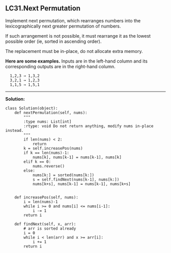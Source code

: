 ## LC31.Next Permutation

Implement next permutation, which rearranges numbers into the lexicographically next greater permutation of numbers.

If such arrangement is not possible, it must rearrange it as the lowest possible order (ie, sorted in ascending order).

The replacement must be in-place, do not allocate extra memory.

**Here are some examples.** Inputs are in the left-hand column and its corresponding outputs are in the right-hand column.

      1,2,3 → 1,3,2
      3,2,1 → 1,2,3
      1,1,5 → 1,5,1
---
**Solution:**


    class Solution(object):
        def nextPermutation(self, nums):
            """
            :type nums: List[int]
            :rtype: void Do not return anything, modify nums in-place instead.
            """
            if len(nums) < 2:
                return
            k = self.increasePos(nums)
            if k == len(nums)-1:
                nums[k], nums[k-1] = nums[k-1], nums[k]
            elif k == 0:
                nums.reverse()
            else:
                nums[k:] = sorted(nums[k:])
                s = self.findNext(nums[k-1], nums[k:])
                nums[k+s], nums[k-1] = nums[k-1], nums[k+s]


        def increasePos(self, nums):
            i = len(nums)-1
            while i >= 0 and nums[i] <= nums[i-1]:
                i -= 1
            return i

        def findNext(self, x, arr):
            # arr is sorted already
            i = 0
            while i < len(arr) and x >= arr[i]:
                i += 1
            return i 
